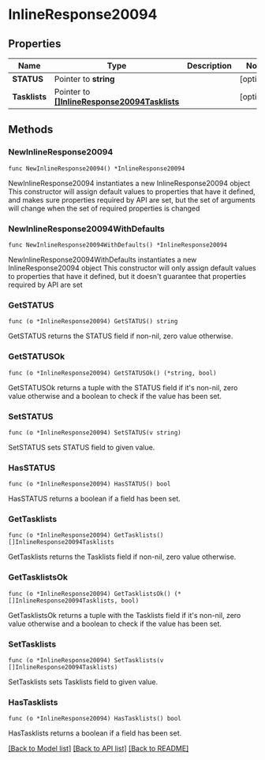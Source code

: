 # InlineResponse20094

## Properties

Name | Type | Description | Notes
------------ | ------------- | ------------- | -------------
**STATUS** | Pointer to **string** |  | [optional] 
**Tasklists** | Pointer to [**[]InlineResponse20094Tasklists**](InlineResponse20094Tasklists.md) |  | [optional] 

## Methods

### NewInlineResponse20094

`func NewInlineResponse20094() *InlineResponse20094`

NewInlineResponse20094 instantiates a new InlineResponse20094 object
This constructor will assign default values to properties that have it defined,
and makes sure properties required by API are set, but the set of arguments
will change when the set of required properties is changed

### NewInlineResponse20094WithDefaults

`func NewInlineResponse20094WithDefaults() *InlineResponse20094`

NewInlineResponse20094WithDefaults instantiates a new InlineResponse20094 object
This constructor will only assign default values to properties that have it defined,
but it doesn't guarantee that properties required by API are set

### GetSTATUS

`func (o *InlineResponse20094) GetSTATUS() string`

GetSTATUS returns the STATUS field if non-nil, zero value otherwise.

### GetSTATUSOk

`func (o *InlineResponse20094) GetSTATUSOk() (*string, bool)`

GetSTATUSOk returns a tuple with the STATUS field if it's non-nil, zero value otherwise
and a boolean to check if the value has been set.

### SetSTATUS

`func (o *InlineResponse20094) SetSTATUS(v string)`

SetSTATUS sets STATUS field to given value.

### HasSTATUS

`func (o *InlineResponse20094) HasSTATUS() bool`

HasSTATUS returns a boolean if a field has been set.

### GetTasklists

`func (o *InlineResponse20094) GetTasklists() []InlineResponse20094Tasklists`

GetTasklists returns the Tasklists field if non-nil, zero value otherwise.

### GetTasklistsOk

`func (o *InlineResponse20094) GetTasklistsOk() (*[]InlineResponse20094Tasklists, bool)`

GetTasklistsOk returns a tuple with the Tasklists field if it's non-nil, zero value otherwise
and a boolean to check if the value has been set.

### SetTasklists

`func (o *InlineResponse20094) SetTasklists(v []InlineResponse20094Tasklists)`

SetTasklists sets Tasklists field to given value.

### HasTasklists

`func (o *InlineResponse20094) HasTasklists() bool`

HasTasklists returns a boolean if a field has been set.


[[Back to Model list]](../README.md#documentation-for-models) [[Back to API list]](../README.md#documentation-for-api-endpoints) [[Back to README]](../README.md)



